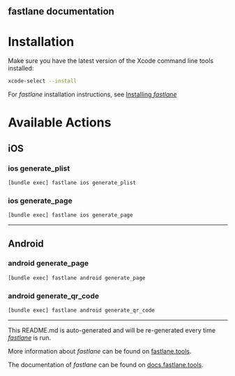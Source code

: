 fastlane documentation
----

# Installation

Make sure you have the latest version of the Xcode command line tools installed:

```sh
xcode-select --install
```

For _fastlane_ installation instructions, see [Installing _fastlane_](https://docs.fastlane.tools/#installing-fastlane)

# Available Actions

## iOS

### ios generate_plist

```sh
[bundle exec] fastlane ios generate_plist
```



### ios generate_page

```sh
[bundle exec] fastlane ios generate_page
```



----


## Android

### android generate_page

```sh
[bundle exec] fastlane android generate_page
```



### android generate_qr_code

```sh
[bundle exec] fastlane android generate_qr_code
```



----

This README.md is auto-generated and will be re-generated every time [_fastlane_](https://fastlane.tools) is run.

More information about _fastlane_ can be found on [fastlane.tools](https://fastlane.tools).

The documentation of _fastlane_ can be found on [docs.fastlane.tools](https://docs.fastlane.tools).
